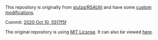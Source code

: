 This repository is originally from [stulzq/RSAUtil](https://github.com/stulzq/RSAUtil) and have some [custom modifications](https://github.com/stulzq/RSAUtil/compare/master...YYHEggEgg:RSAUtil:master).

Commit: [2020 Oct 10, 5517f5f](https://github.com/stulzq/RSAUtil/commit/5517f5f96fc18db7ba3babdc725ea32605ae5ed8)

The original repository is using [MIT Licsnse](https://github.com/stulzq/RSAUtil/blob/master/LICENSE). It can also be viewed [here](../csharp-Protoshift/ThirdPartyLicenses/XC.RSAUtil/LICENSE).